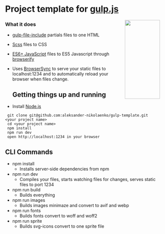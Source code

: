# Project template for [gulp.js](http://gulpjs.com/)

<img width="114px" height="257px" align="right" src="https://raw.githubusercontent.com/gulpjs/artwork/master/gulp-2x.png"/>

### What it does

- [gulp-file-include](https://www.npmjs.com/package/gulp-file-include) partials files to one HTML
- [Scss](https://sass-lang.com/) files to CSS
- [ES6+ JavaScript](https://babeljs.io) files to ES5 Javascript through [browserify](http://browserify.org/)
- Uses [BrowserSync](http://www.browsersync.io/) to serve your static files to localhost:1234 and to automatically reload your browser when files change.

  ## Getting things up and running

* Install [Node.js](http://nodejs.org)

```
 git clone git@github.com:aleksander-nikolaenko/gulp-template.git <your project name>
 cd <your project name>
 npm install
 npm run dev
 open http://localhost:1234 in your browser
```

## CLI Commands

- npm install
  - Installs server-side dependencies from npm
- npm run dev
  - Compiles your files, starts watching files for changes, serves static files to port 1234
- npm run build
  - Builds everything
- npm run images
  - Builds images minimaze and convert to avif and webp
- npm run fonts
  - Builds fonts convert to woff and woff2
- npm run sprite
  - Builds svg-icons convert to one sprite file

